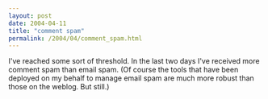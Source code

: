 ```yaml
---
layout: post
date: 2004-04-11
title: "comment spam"
permalink: /2004/04/comment_spam.html
---
```


I've reached some sort of threshold. In the last two days I've received more comment spam than email spam. (Of course the tools that have been deployed on my behalf to manage email spam are much more robust than those on the weblog. But still.)

